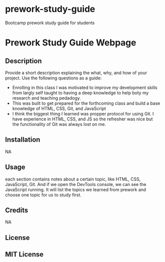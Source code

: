 # prework-study-guide
Bootcamp prework study guide for students


# Prework Study Guide Webpage

## Description

Provide a short description explaining the what, why, and how of your project. Use the following questions as a guide:

- Enrolling in this class I was motivated to improve my development skills from largly self taught to having a deep knowledge to help boty my research and teaching pedadogy.
- This was built to get prepared for the forthcoming class and build a base knowledge of HTML, CSS, Git, and JavaScript
- I think the biggest thing I learned was propper protocol for using Git. I have experience in HTML, CSS, and JS so the refresher was nice but the functionality of Git was always lost on me. 



## Installation

NA

## Usage

each section contains notes about a certain topic, like HTML, CSS, JavaScript, Git. And if we open the DevTools console, we can see the JavaScript running. It will list the topics we learned from prework and choose one topic for us to study first.

## Credits

NA

## License

MIT License
---
